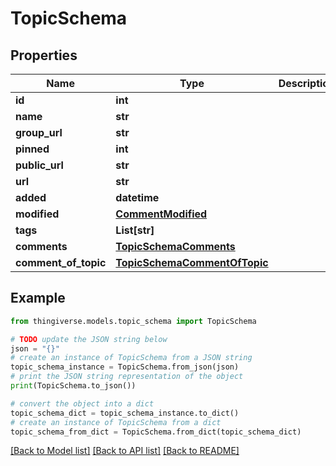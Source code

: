 # TopicSchema


## Properties

Name | Type | Description | Notes
------------ | ------------- | ------------- | -------------
**id** | **int** |  | [optional] 
**name** | **str** |  | [optional] 
**group_url** | **str** |  | [optional] 
**pinned** | **int** |  | [optional] 
**public_url** | **str** |  | [optional] 
**url** | **str** |  | [optional] 
**added** | **datetime** |  | [optional] 
**modified** | [**CommentModified**](CommentModified.md) |  | [optional] 
**tags** | **List[str]** |  | [optional] 
**comments** | [**TopicSchemaComments**](TopicSchemaComments.md) |  | [optional] 
**comment_of_topic** | [**TopicSchemaCommentOfTopic**](TopicSchemaCommentOfTopic.md) |  | [optional] 

## Example

```python
from thingiverse.models.topic_schema import TopicSchema

# TODO update the JSON string below
json = "{}"
# create an instance of TopicSchema from a JSON string
topic_schema_instance = TopicSchema.from_json(json)
# print the JSON string representation of the object
print(TopicSchema.to_json())

# convert the object into a dict
topic_schema_dict = topic_schema_instance.to_dict()
# create an instance of TopicSchema from a dict
topic_schema_from_dict = TopicSchema.from_dict(topic_schema_dict)
```
[[Back to Model list]](../README.md#documentation-for-models) [[Back to API list]](../README.md#documentation-for-api-endpoints) [[Back to README]](../README.md)


